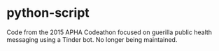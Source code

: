 # python-script
Code from the 2015 APHA Codeathon focused on guerilla public health messaging using a Tinder bot. No longer being maintained.
